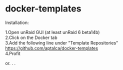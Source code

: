 # docker-templates

Installation:

1.Open unRaid GUI (at least unRaid 6 beta14b) <br />
2.Click on the Docker tab <br />
3.Add the following line under "Template Repositories" <br />
  https://github.com/aptalca/docker-templates <br />
4.Profit

or. . .

